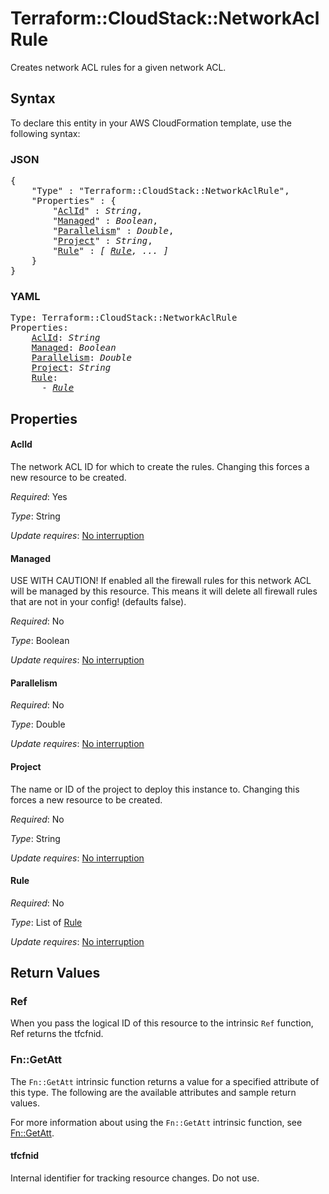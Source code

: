 # Terraform::CloudStack::NetworkAclRule

Creates network ACL rules for a given network ACL.

## Syntax

To declare this entity in your AWS CloudFormation template, use the following syntax:

### JSON

<pre>
{
    "Type" : "Terraform::CloudStack::NetworkAclRule",
    "Properties" : {
        "<a href="#aclid" title="AclId">AclId</a>" : <i>String</i>,
        "<a href="#managed" title="Managed">Managed</a>" : <i>Boolean</i>,
        "<a href="#parallelism" title="Parallelism">Parallelism</a>" : <i>Double</i>,
        "<a href="#project" title="Project">Project</a>" : <i>String</i>,
        "<a href="#rule" title="Rule">Rule</a>" : <i>[ <a href="rule.md">Rule</a>, ... ]</i>
    }
}
</pre>

### YAML

<pre>
Type: Terraform::CloudStack::NetworkAclRule
Properties:
    <a href="#aclid" title="AclId">AclId</a>: <i>String</i>
    <a href="#managed" title="Managed">Managed</a>: <i>Boolean</i>
    <a href="#parallelism" title="Parallelism">Parallelism</a>: <i>Double</i>
    <a href="#project" title="Project">Project</a>: <i>String</i>
    <a href="#rule" title="Rule">Rule</a>: <i>
      - <a href="rule.md">Rule</a></i>
</pre>

## Properties

#### AclId

The network ACL ID for which to create the rules.
Changing this forces a new resource to be created.

_Required_: Yes

_Type_: String

_Update requires_: [No interruption](https://docs.aws.amazon.com/AWSCloudFormation/latest/UserGuide/using-cfn-updating-stacks-update-behaviors.html#update-no-interrupt)

#### Managed

USE WITH CAUTION! If enabled all the firewall rules for
this network ACL will be managed by this resource. This means it will delete
all firewall rules that are not in your config! (defaults false).

_Required_: No

_Type_: Boolean

_Update requires_: [No interruption](https://docs.aws.amazon.com/AWSCloudFormation/latest/UserGuide/using-cfn-updating-stacks-update-behaviors.html#update-no-interrupt)

#### Parallelism

_Required_: No

_Type_: Double

_Update requires_: [No interruption](https://docs.aws.amazon.com/AWSCloudFormation/latest/UserGuide/using-cfn-updating-stacks-update-behaviors.html#update-no-interrupt)

#### Project

The name or ID of the project to deploy this
instance to. Changing this forces a new resource to be created.

_Required_: No

_Type_: String

_Update requires_: [No interruption](https://docs.aws.amazon.com/AWSCloudFormation/latest/UserGuide/using-cfn-updating-stacks-update-behaviors.html#update-no-interrupt)

#### Rule

_Required_: No

_Type_: List of <a href="rule.md">Rule</a>

_Update requires_: [No interruption](https://docs.aws.amazon.com/AWSCloudFormation/latest/UserGuide/using-cfn-updating-stacks-update-behaviors.html#update-no-interrupt)

## Return Values

### Ref

When you pass the logical ID of this resource to the intrinsic `Ref` function, Ref returns the tfcfnid.

### Fn::GetAtt

The `Fn::GetAtt` intrinsic function returns a value for a specified attribute of this type. The following are the available attributes and sample return values.

For more information about using the `Fn::GetAtt` intrinsic function, see [Fn::GetAtt](https://docs.aws.amazon.com/AWSCloudFormation/latest/UserGuide/intrinsic-function-reference-getatt.html).

#### tfcfnid

Internal identifier for tracking resource changes. Do not use.

